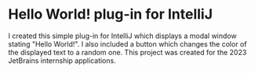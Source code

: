 # Hello World! plug-in for IntelliJ
I created this simple plug-in for IntelliJ which displays a modal window stating "Hello World!".
I also included a button which changes the color of the displayed text to a random one. This project
was created for the 2023 JetBrains internship applications.

